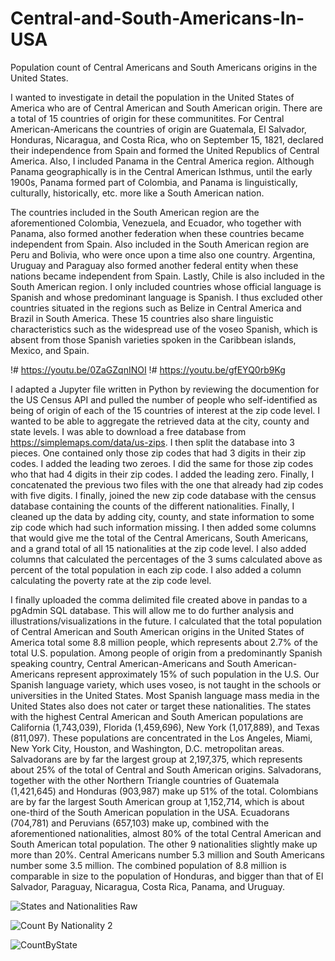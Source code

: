 


# Central-and-South-Americans-In-USA
Population count of Central Americans and South Americans origins in the United States. 

I wanted to investigate in detail the population in the United States of America who are of Central American and South American origin. There are a total of 15 countries of origin for these communitites. For Central American-Americans the countries of origin are Guatemala, El Salvador, Honduras, Nicaragua, and Costa Rica, who on September 15, 1821, declared their independence from Spain and formed the United Republics of Central America. Also, I included Panama in the Central America region. Although Panama geographically is in the Central American Isthmus, until the early 1900s, Panama formed part of Colombia, and Panama is linguistically, culturally, historically, etc. more like a South American nation.

The countries included in the South American region are the aforementioned Colombia, Venezuela, and Ecuador, who together with Panama, also formed another federation when these countries became independent from Spain. Also included in the South American region are Peru and Bolivia, who were once upon a time also one country. Argentina, Uruguay and Paraguay also formed another federal entity when these nations became independent from Spain. Lastly, Chile is also included in the South American region. I only included countries whose official language is Spanish and whose predominant language is Spanish. I thus excluded other countries situated in the regions such as Belize in Central America and Brazil in South America. These 15 countries also share linguistic characteristics such as the widespread use of the voseo Spanish, which is absent from those Spanish varieties spoken in the Caribbean islands, Mexico, and Spain.

!# https://youtu.be/0ZaGZqnINOI
!# https://youtu.be/gfEYQ0rb9Kg

I adapted a Jupyter file written in Python by reviewing the documention for the US Census API and pulled the number of people who self-identified as being of origin of each of the 15 countries of interest at the zip code level. I wanted to be able to aggregate the retrieved data at the city, county and state levels. I was able to download a free database from https://simplemaps.com/data/us-zips. I then split the database into 3 pieces. One contained only those zip codes that had 3 digits in their zip codes. I added the leading two zeroes. I did the same for those zip codes who that had 4 digits in their zip codes. I added the leading zero. Finally, I concatenated the previous two files with the one that already had zip codes with five digits. I finally, joined the new zip code database with the census database containing the counts of the different nationalities. Finally, I cleaned up the data by adding city, county, and state information to some zip code which had such information missing. I then added some columns that would give me the total of the Central Americans, South Americans, and a grand total of all 15 nationalities at the zip code level. I also added columns that calculated the percentages of the 3 sums calculated above as percent of the total population in each zip code. I also added a column calculating the poverty rate at the zip code level.

I finally uploaded the comma delimited file created above in pandas to a pgAdmin SQL database. This will allow me to do further analysis and illustrations/visualizations in the future. I calculated that the total population of Central American and South American origins in the United States of America total some 8.8 million people, which represents about 2.7% of the total U.S. population. Among people of origin from a predominantly Spanish speaking country, Central American-Americans and South American-Americans represent approximately 15% of such population in the U.S. Our Spanish language variety, which uses voseo, is not taught in the schools or universities in the United States. Most Spanish language mass media in the United States also does not cater or target these nationalities. The states with the highest Central American and South American populations are California (1,743,039), Florida (1,459,696), New York (1,017,889), and Texas (811,097). These populations are concentrated in the Los Angeles, Miami, New York City, Houston, and Washington, D.C. metropolitan areas. Salvadorans are by far the largest group at 2,197,375, which represents about 25% of the total of Central and South American origins. Salvadorans, together with the other Northern Triangle countries of Guatemala (1,421,645) and Honduras (903,987) make up 51% of the total. Colombians are by far the largest South American group at 1,152,714, which is about one-third of the South American population in the USA. Ecuadorans (704,781) and Peruvians (657,103) make up, combined with the aforementioned nationalities, almost 80% of the total Central American and South American total population. The other 9 nationalities slightly make up more than 20%. Central Americans number 5.3 million and South Americans number some 3.5 million. The combined population of 8.8 million is comparable in size to the population of Honduras, and bigger than that of El Salvador, Paraguay, Nicaragua, Costa Rica, Panama, and Uruguay.

![States and Nationalities Raw](https://user-images.githubusercontent.com/67611324/120437682-3bddb280-c335-11eb-943f-b9491baa9e02.JPG)

![Count By Nationality 2](https://user-images.githubusercontent.com/67611324/120438126-d0481500-c335-11eb-8be2-f0dd8b969869.JPG)

![CountByState](https://user-images.githubusercontent.com/67611324/120438677-87449080-c336-11eb-9998-6d47148fc3f5.jpg)
